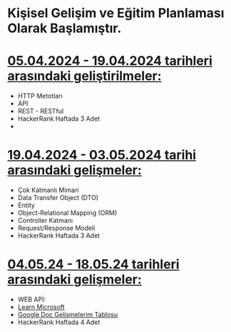 # Kişisel Gelişim ve Eğitim Planlaması Olarak Başlamıştır. 

# <a href="https://github.com/BurakErkemen/Mentor-Mentee/tree/main/05.04.24-19.04.24">05.04.2024 - 19.04.2024 tarihleri arasındaki geliştirilmeler:</a>
- HTTP Metotları
- API
- REST - RESTful 
- HackerRank Haftada 3 Adet
- 
# <a href = "https://github.com/BurakErkemen/Mentor-Mentee/tree/main/19.04.24-04.05.24">19.04.2024 - 03.05.2024 tarihi arasındaki gelişmeler:</a>
- Çok Katmanlı Mimari
- Data Transfer Object (DTO)
- Entity
- Object-Relational Mapping (ORM)
- Controller Katmanı
- Request/Response Modeli
- HackerRank Haftada 3 Adet

# <a href = "https://github.com/BurakErkemen/Mentor-Mentee/tree/main/04.05.24-18.05.24">04.05.24 - 18.05.24 tarihleri arasındaki gelişmeler:</a>
- WEB APİ:
- <a href = "https://learn.microsoft.com/tr-tr/aspnet/core/tutorials/first-web-api?view=aspnetcore-8.0&tabs=visual-studio"> Learn Microsoft</a>
- <a href="https://docs.google.com/spreadsheets/d/1625A_uoi3M15HsWXFn-cGNO2L9zIEBmO3-Bso_gUj0o/edit?usp=sharing"> Google Doc Gelişmelerim Tablosu</a>
- HackerRank Haftada 4 Adet
